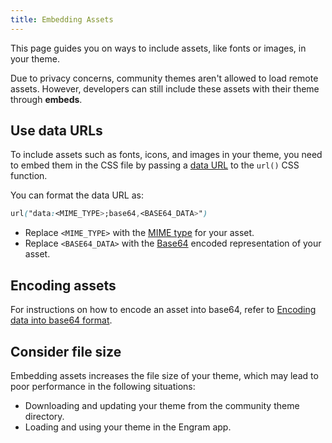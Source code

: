 ```yaml
---
title: Embedding Assets
---
```


This page guides you on ways to include assets, like fonts or images, in your theme.

Due to privacy concerns, community themes aren't allowed to load remote assets. However, developers can still include these assets with their theme through **embeds**.

Use data URLs
---
To include assets such as fonts, icons, and images in your theme, you need to embed them in the CSS file by passing a [data URL](https://developer.mozilla.org/en-US/docs/Web/HTTP/Basics_of_HTTP/Data_URLs) to the `url()` CSS function.

You can format the data URL as:
```css
url("data:<MIME_TYPE>;base64,<BASE64_DATA>")
```
- Replace `<MIME_TYPE>` with the [MIME type](https://developer.mozilla.org/en-US/docs/Web/HTTP/Basics_of_HTTP/MIME_types/Common_types) for your asset.
- Replace `<BASE64_DATA>` with the [Base64](https://en.wikipedia.org/wiki/Base64) encoded representation of your asset.

Encoding assets
---
For instructions on how to encode an asset into base64, refer to [Encoding data into base64 format](https://developer.mozilla.org/en-US/docs/Web/HTTP/Basics_of_HTTP/Data_URLs#encoding_data_into_base64_format).


Consider file size
---
Embedding assets increases the file size of your theme, which may lead to poor performance in the following situations:
- Downloading and updating your theme from the community theme directory.
- Loading and using your theme in the Engram app.